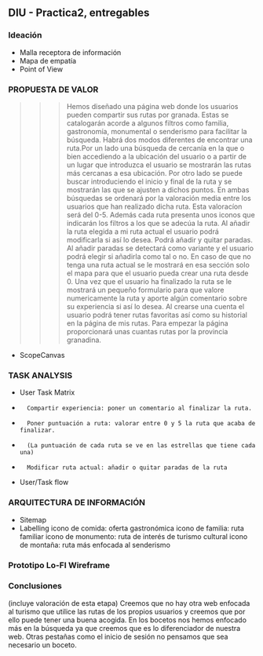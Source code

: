 ## DIU - Practica2, entregables

### Ideación 
* Malla receptora de información 
* Mapa de empatía
* Point of View 


### PROPUESTA DE VALOR
>>> Hemos diseñado una página web donde los usuarios pueden compartir sus rutas por granada.
Estas se catalogarán acorde a algunos filtros como familia, gastronomía, monumental o senderismo para facilitar la búsqueda.
Habrá dos modos diferentes de encontrar una ruta.Por un lado una búsqueda de cercanía en la que o bien accediendo a la ubicación del usuario o a partir de un lugar que introduzca el usuario se mostrarán las rutas más cercanas a esa ubicación. Por otro lado se puede buscar introduciendo el inicio y final de la ruta y se mostrarán las que se ajusten a dichos puntos. En ambas búsquedas se ordenará por la valoración media entre los usuarios que han realizado dicha ruta. Esta valoracíon será del 0-5. Además cada ruta presenta unos iconos que indicarán los filtros a los que se adecúa la ruta.
Al añadir la ruta elegida a mi ruta actual el usuario podrá modificarla si así lo desea. Podrá añadir y quitar paradas. Al añadir paradas se detectará como variante y el usuario podrá elegir si añadirla como tal o no.
En caso de que no tenga una ruta actual se le mostrará en esa sección solo el mapa para que el usuario pueda crear una ruta desde 0.
Una vez que el usuario ha finalizado la ruta se le mostrará un pequeño formulario para que valore numericamente la ruta y aporte algún comentario sobre su experiencia si así lo desea.
Al crearse una cuenta el usuario podrá tener rutas favoritas así como su historial en la página de mis rutas.
Para empezar la página proporcionará unas cuantas rutas por la provincia granadina.

* ScopeCanvas


### TASK ANALYSIS

* User Task Matrix 
*       Compartir experiencia: poner un comentario al finalizar la ruta.
*       Poner puntuación a ruta: valorar entre 0 y 5 la ruta que acaba de finalizar.
*       (La puntuación de cada ruta se ve en las estrellas que tiene cada una)
*       Modificar ruta actual: añadir o quitar paradas de la ruta      
  
* User/Task flow


### ARQUITECTURA DE INFORMACIÓN

* Sitemap 
* Labelling 
  icono de comida: oferta gastronómica
  icono de familia: ruta familiar
  icono de monumento: ruta de interés de turismo cultural
  icono de montaña: ruta más enfocada al senderismo


### Prototipo Lo-FI Wireframe 


### Conclusiones  
(incluye valoración de esta etapa)
Creemos que no hay otra web enfocada al turismo que utilice las rutas de los propios usuarios y creemos que por ello puede tener una buena acogida. En los bocetos nos hemos enfocado más en la búsqueda ya que creemos que es lo diferenciador de nuestra web. Otras pestañas como el inicio de sesión no pensamos que sea necesario un boceto.

